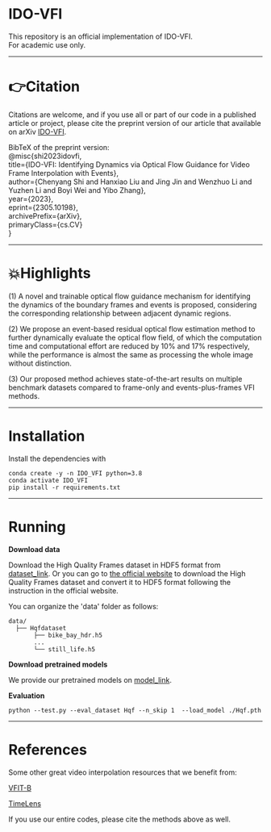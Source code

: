 # IDO-VFI
This repository is an official implementation of IDO-VFI.  
For academic use only.

****
# 👉Citation   
Citations are welcome, and if you use all or part of our code in a published article or project, please cite the preprint version of our article that available on arXiv [IDO-VFI](https://arxiv.org/abs/2305.10198).

BibTeX of the preprint version:  
@misc{shi2023idovfi,  
      title={IDO-VFI: Identifying Dynamics via Optical Flow Guidance for Video Frame Interpolation with Events},  
      author={Chenyang Shi and Hanxiao Liu and Jing Jin and Wenzhuo Li and Yuzhen Li and Boyi Wei and Yibo Zhang},  
      year={2023},  
      eprint={2305.10198},  
      archivePrefix={arXiv},  
      primaryClass={cs.CV}  
}

****
# 💥Highlights  
(1) A novel and trainable optical flow guidance mechanism for identifying the dynamics of the boundary frames and events is proposed, considering the corresponding relationship between adjacent dynamic regions. 

(2) We propose an event-based residual optical flow estimation method to further dynamically evaluate the optical flow field, of which the computation time and computational effort are reduced by 10\% and 17\% respectively, while the performance is almost the same as processing the whole image without distinction.  

(3) Our proposed method achieves state-of-the-art results on multiple benchmark datasets compared to frame-only and events-plus-frames VFI methods.  
****

# Installation

Install the dependencies with

```
conda create -y -n IDO_VFI python=3.8
conda activate IDO_VFI
pip install -r requirements.txt
```



****

# Running

**Download data**

Download the High Quality Frames dataset in HDF5 format from <u>dataset_link</u>. Or you can go to  [the official website](https://github.com/coco-tasks/dataset) to download the High Quality Frames dataset and convert it to HDF5 format following the instruction in the official website. 

You can organize the 'data' folder as follows:

```
data/
  ├── Hqfdataset
       ├── bike_bay_hdr.h5
       ...
       └── still_life.h5
```

**Download pretrained models**

We provide our pretrained models on <u>model_link</u>.

**Evaluation**

```
python --test.py --eval_dataset Hqf --n_skip 1  --load_model ./Hqf.pth 
```

****

# References

Some other great video interpolation resources that we benefit from:

[VFIT-B](https://github.com/zhshi0816/Video-Frame-Interpolation-Transformer)

[TimeLens](https://github.com/uzh-rpg/rpg_timelens)

If you use our entire codes, please cite the methods above as well.
